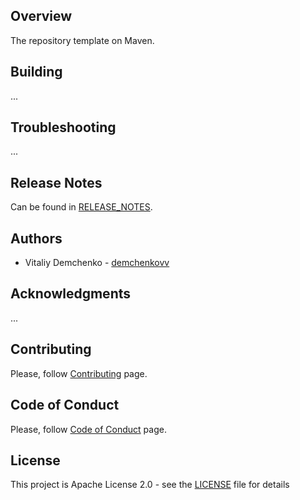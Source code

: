 ## Overview
The repository template on Мaven.

## Building
...

## Troubleshooting
...

## Release Notes
Can be found in [RELEASE_NOTES](RELEASE_NOTES.md).

## Authors
* Vitaliy Demchenko - [demchenkovv](https://github.com/demchenkovv)

## Acknowledgments
...

## Contributing
Please, follow [Contributing](CONTRIBUTING.md) page.

## Code of Conduct
Please, follow [Code of Conduct](CODE_OF_CONDUCT.md) page.

## License
This project is Apache License 2.0 - see the [LICENSE](LICENSE) file for details
